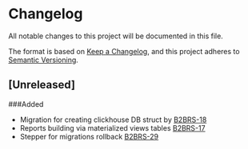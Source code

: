 # Changelog
All notable changes to this project will be documented in this file.

The format is based on [Keep a Changelog](https://keepachangelog.com/en/1.0.0/),
and this project adheres to [Semantic Versioning](https://semver.org/spec/v2.0.0.html).

## [Unreleased]
###Added
- Migration for creating clickhouse DB struct by [B2BRS-18](https://betb2b.myjetbrains.com/youtrack/issue/B2BRS-18)
- Reports building via materialized views tables [B2BRS-17](https://betb2b.myjetbrains.com/youtrack/issue/B2BRS-17)
- Stepper for migrations rollback [B2BRS-29](https://betb2b.myjetbrains.com/youtrack/issue/B2BRS-29)